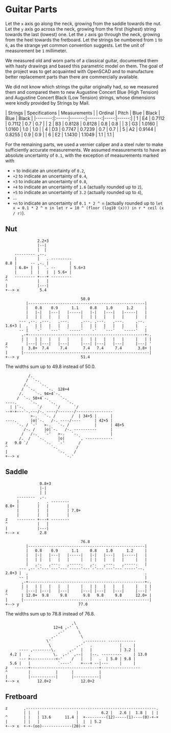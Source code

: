 # Guitar Parts

Let the `x` axis go along the neck,
growing from the saddle towards the nut.
Let the `y` axis go across the neck,
growing from the first (highest) string towards the last (lowest) one.
Let the `z` axis go through the neck,
growing from the heel towards the fretboard.
Let the strings be numbered from `1` to `6`,
as the strange yet common convention suggests.
Let the unit of measurement be `1` millimeter.

We measured old and worn parts of a classical guitar,
documented them with hasty drawings and
based this parametric model on them.
The goal of the project was to get acquainted with OpenSCAD and
to manufacture better replacement parts
than there are commercially available.

We did not know which strings the guitar originally had,
so we measured them and compared them to new
Augustine Concert Blue (High Tension) and
Augustine Concert Black (Low Tension) strings,
whose dimensions were kindly provided by Strings by Mail.

|     Strings     |  Specifications | Measurements |
| Ordinal | Pitch |   Blue |  Black | Blue | Black |
|--------:|:------|-------:|-------:|-----:|------:|
|       1 | E4    | 0.7112 | 0.7112 |  0.7 |   0.7 |
|       2 | B3    | 0.8128 | 0.8128 |  0.8 |   0.8 |
|       3 | G3    | 1.0160 | 1.0160 |  1.0 |   1.0 |
|       4 | D3    | 0.7747 | 0.7239 |  0.7 |   0.7 |
|       5 | A2    | 0.9144 | 0.8255 |  0.9 |   0.9 |
|       6 | E2    | 1.1430 | 1.1049 |  1.1 |   1.1 |

For the remaining parts,
we used a vernier caliper and a steel ruler
to make sufficiently accurate measurements.
We assumed measurements to have an absolute uncertainty of `0.1`,
with the exception of measurements marked with

* `+` to indicate an uncertainty of `0.2`,
* `+2` to indicate an uncertainty of `0.4`,
* `+3` to indicate an uncertainty of `0.8`,
* `+4` to indicate an uncertainty of `1.6` (actually rounded up to `2`),
* `+5` to indicate an uncertainty of `3.2` (actually rounded up to `4`),
* ...
* `+n` to indicate an uncertainty of `0.1 * 2 ^ n`
  (actually rounded up to `let x = 0.1 * 2 ^ n in
  let r = 10 ^ (floor (log10 (x))) in
  r * ceil (x / r)`).

## Nut

```
              2.2+3
              |--|
              |  |
    --------- ,--.
    |         |   . ---------
8.8 |      -- ,-. |         |
    | 6.8+ |  |  `. --      | 5.6+3
    |      |  |   |  | 5.6+ |
z   --------- +---+ ---------
^             |   |
|             |---|
+--> x         5.4
```

```
                                 50.0
         |---------------------------------------------------|
         |   0.8    0.9      1.1     0.8    1.0      1.2     |
         |   |-|   |---|   |-----|   |-|   |---|   |-----|   |
         |   | |   |   |   |     |   | |   |   |   |     |   |
      --- ,--. ,---.   ,---.     ,---. ,---.   ,---.     ,--.
1.6+3 |  ,   | |   |   |   |     |   | |   |   |   |     |   .
      -- |   `-'   `---'   `-----'   `-'   `---'   `-----'   |
       ,-+---------------------------------------------------+-.
       | |   | |   |   |   |     |   | |   |   |   |     |   | |
z      ` |---| |---|   |---|     |---| |---|   |---|     |---| '
^      |  3.8+  7.4     7.4       7.4   7.4     7.4       3.8+ |
|      |-------------------------------------------------------|
+--> y                           51.4
```

The widths sum up to 49.8 instead of 50.0.

```
          /.
         /  `-.
        /.     `-.
       /  `-.     `-.  128+4
      /.     `-. 94+4`-.
     /  `-. 58+4`-.     `-.
----.      `-.     `-.     `-.
  | |`-.      `/      `/      `/
--+-+---`-.---/-. ----/-------/----------------
           >-.   `-. /       /  | 34+5 |      |
----.      |o|`-.   /-. ----/----      | 42+5 |
     `-. / `-'   >-.   `-. /           |      | 48+5
        /-. /    |o|`-.   /-. ----------      |
       /   /-.   `-'   >-.   `-.              |
      /.  /   `-.      |o|      `, ------------
z   9.0 `/       `-.   `-'      /
^                   `-.        /
|                      `-.    /
+--> x                    `-.'
```

## Saddle

```
               0.8+3
               |-|
               | |
     --------  ,-.
     |        ,   . --------
8.0+ |        |   |        |
     |        |   |        | 7.0+
     |        |   |        |
z    -------- +---+ --------
^             |   |
|             |---|
+--> x         2.8
```

```
                                 76.8
         |---------------------------------------------------|
         |   0.8    0.9      1.1     0.8    1.0      1.2     |
         |   |-|   |---|   |-----|   |-|   |---|   |-----|   |
         |   | |   |   |   |     |   | |   |   |   |     |   |
         |   ,-.   ,---.   ,-----.   ,-.   ,---.   ,-----.   |
      --- ,--`-'---`---'---`-----'---`-'---`---'---`-----'--.
2.0+3 |  ,                                                   .
      -- |                                                   |
       ,-+---------------------------------------------------+-.
       | |   | |   |   |   |     |   | |   |   |   |     |   | |
z      ` |---| |---|   |---|     |---| |---|   |---|     |---| '
^      | 12.0+  9.8     9.8       9.8   9.8     9.8      12.0+ |
|      |-------------------------------------------------------|
+--> y                          77.0
```

The widths sum up to 78.8 instead of 76.8.

```
                             ,\
                     12+4 ,-'  \
                       ,-'      \
                    ,-'          \
                  \'              ,--------- ------------
                   \           ,-'   .            |     |
      ---- ,--------\.      ,-'  |   |            | 3.2 |
  4.2 |   ,          \.  ,-'  ,--|   |--. ---------     | 13.0
      --- >-----------<-'    /   |   |   .  | 5.0 | 9.8 |
  5.6 |   |            `----'    +---+ --|---     |     |
z   ------+------------------------------+-----------------
^         |           |      |           |
|         |-----------|      |-----------|
+--> x        12.0+2             12.0+2
```

## Fretboard

```
z       ,---------------------------------------------------------.
        | |   |                |          6.2 |   2.6 |  1.8 |  | |
^       | |   | 13.6      11.4 |  +---------(12)-----(1)----(0)-+-+
|       | |   |                |  |  | 5.2
+--> x  +-+-(oo)-------------(20)-+ --
```
